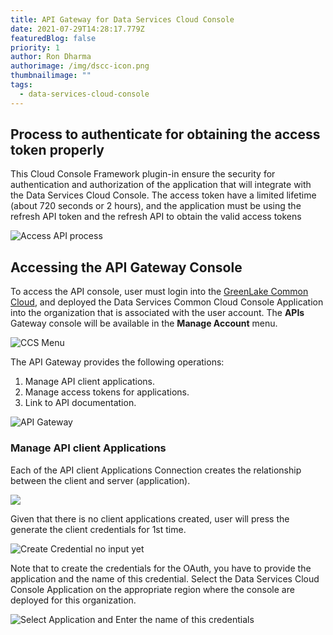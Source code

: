 ```yaml
---
title: API Gateway for Data Services Cloud Console
date: 2021-07-29T14:28:17.779Z
featuredBlog: false
priority: 1
author: Ron Dharma
authorimage: /img/dscc-icon.png
thumbnailimage: ""
tags:
  - data-services-cloud-console
---
```

## Process to authenticate for obtaining the access token properly

This Cloud Console Framework plugin-in ensure the security for authentication and authorization of the application that will integrate with the Data Services Cloud Console. The access token have a limited lifetime (about 720 seconds or 2 hours), and the application must be using the refresh API token and the refresh API to obtain the valid access tokens

![Access API process](/img/api-access-token-complete-path.png "Process to authenticate and to obtain secure access ")

## Accessing the API Gateway Console

To access the API console, user must login into the [GreenLake Common Cloud](https:\common.cloud.hpe.com), and deployed the Data Services Common Cloud Console Application into the organization that is associated with the user account. The **APIs** Gateway console will be available in the **Manage Account** menu.

![CCS Menu](/img/how-to-get-to-api-gateway.png "GreenLake Common Cloud Menu")

The API Gateway provides the following operations:

1. Manage API client applications.
2. Manage access tokens for applications.
3. Link to API documentation. 

![API Gateway](/img/dscc-api-gateway.png "DSCC API Gateway")

### Manage API client Applications

Each of the API client Applications Connection creates the relationship between the client and server (application).

![](/img/generate-apis-pairs.png)

Given that there is no client applications created, user will press the generate the client credentials for 1st time.

![Create Credential no input yet](/img/create-credential-prior.png "Generate Client Credentials 1st time")

Note that to create the credentials for the OAuth, you have to provide the application and the name of this credential. Select the Data Services Cloud Console Application on the appropriate region where the console are deployed for this organization.

![Select Application and Enter the name of this credentials](/img/create-credential-filled.png "Complete Credential and applications")